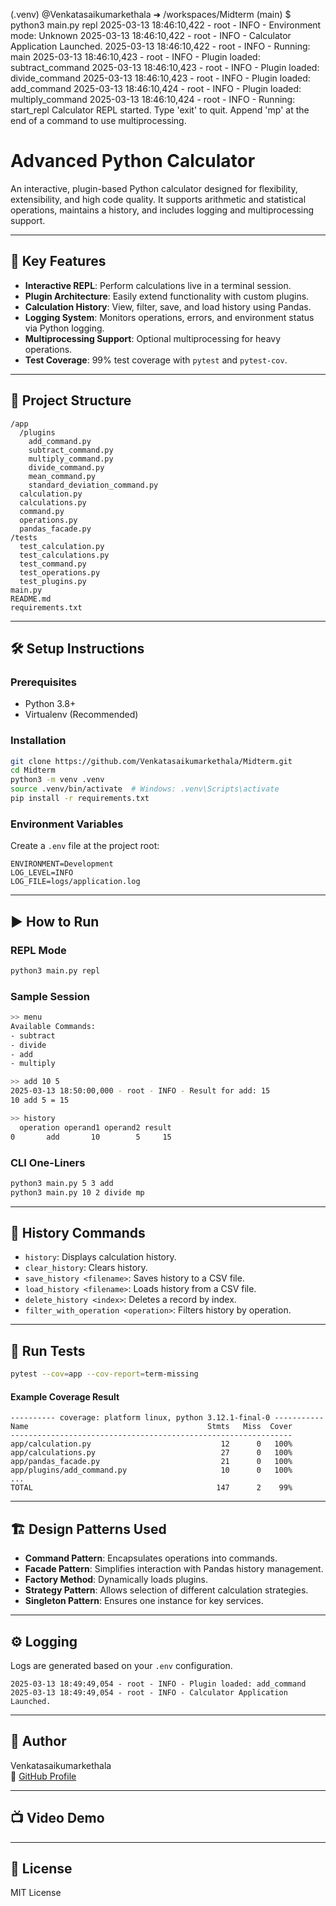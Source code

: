 
(.venv) @Venkatasaikumarkethala ➜ /workspaces/Midterm (main) $ python3 main.py repl
2025-03-13 18:46:10,422 - root - INFO - Environment mode: Unknown
2025-03-13 18:46:10,422 - root - INFO - Calculator Application Launched.
2025-03-13 18:46:10,422 - root - INFO - Running: main
2025-03-13 18:46:10,423 - root - INFO - Plugin loaded: subtract_command
2025-03-13 18:46:10,423 - root - INFO - Plugin loaded: divide_command
2025-03-13 18:46:10,423 - root - INFO - Plugin loaded: add_command
2025-03-13 18:46:10,424 - root - INFO - Plugin loaded: multiply_command
2025-03-13 18:46:10,424 - root - INFO - Running: start_repl
Calculator REPL started. Type 'exit' to quit.
Append 'mp' at the end of a command to use multiprocessing.

# Advanced Python Calculator

An interactive, plugin-based Python calculator designed for flexibility, extensibility, and high code quality. It supports arithmetic and statistical operations, maintains a history, and includes logging and multiprocessing support.

---

## 🚀 Key Features

- **Interactive REPL**: Perform calculations live in a terminal session.
- **Plugin Architecture**: Easily extend functionality with custom plugins.
- **Calculation History**: View, filter, save, and load history using Pandas.
- **Logging System**: Monitors operations, errors, and environment status via Python logging.
- **Multiprocessing Support**: Optional multiprocessing for heavy operations.
- **Test Coverage**: 99% test coverage with `pytest` and `pytest-cov`.

---

## 📂 Project Structure

```
/app
  /plugins
    add_command.py
    subtract_command.py
    multiply_command.py
    divide_command.py
    mean_command.py
    standard_deviation_command.py
  calculation.py
  calculations.py
  command.py
  operations.py
  pandas_facade.py
/tests
  test_calculation.py
  test_calculations.py
  test_command.py
  test_operations.py
  test_plugins.py
main.py
README.md
requirements.txt
```

---

## 🛠️ Setup Instructions

### Prerequisites

- Python 3.8+
- Virtualenv (Recommended)

### Installation

```bash
git clone https://github.com/Venkatasaikumarkethala/Midterm.git
cd Midterm
python3 -m venv .venv
source .venv/bin/activate  # Windows: .venv\Scripts\activate
pip install -r requirements.txt
```

### Environment Variables

Create a `.env` file at the project root:

```
ENVIRONMENT=Development
LOG_LEVEL=INFO
LOG_FILE=logs/application.log
```

---

## ▶️ How to Run

### REPL Mode

```bash
python3 main.py repl
```

### Sample Session

```bash
>> menu
Available Commands:
- subtract
- divide
- add
- multiply

>> add 10 5
2025-03-13 18:50:00,000 - root - INFO - Result for add: 15
10 add 5 = 15

>> history
  operation operand1 operand2 result
0       add       10        5     15
```

### CLI One-Liners

```bash
python3 main.py 5 3 add
python3 main.py 10 2 divide mp
```

---

## 💾 History Commands

- `history`: Displays calculation history.
- `clear_history`: Clears history.
- `save_history <filename>`: Saves history to a CSV file.
- `load_history <filename>`: Loads history from a CSV file.
- `delete_history <index>`: Deletes a record by index.
- `filter_with_operation <operation>`: Filters history by operation.

---

## 🧪 Run Tests

```bash
pytest --cov=app --cov-report=term-missing
```

#### Example Coverage Result

```
---------- coverage: platform linux, python 3.12.1-final-0 -----------
Name                                        Stmts   Miss  Cover
---------------------------------------------------------------
app/calculation.py                             12      0   100%
app/calculations.py                            27      0   100%
app/pandas_facade.py                           21      0   100%
app/plugins/add_command.py                     10      0   100%
...
TOTAL                                         147      2    99%
```

---

## 🏗️ Design Patterns Used

- **Command Pattern**: Encapsulates operations into commands.
- **Facade Pattern**: Simplifies interaction with Pandas history management.
- **Factory Method**: Dynamically loads plugins.
- **Strategy Pattern**: Allows selection of different calculation strategies.
- **Singleton Pattern**: Ensures one instance for key services.

---

## ⚙️ Logging

Logs are generated based on your `.env` configuration.

```
2025-03-13 18:49:49,054 - root - INFO - Plugin loaded: add_command
2025-03-13 18:49:49,054 - root - INFO - Calculator Application Launched.
```

---

## 📝 Author

Venkatasaikumarkethala  
🔗 [GitHub Profile](https://github.com/Venkatasaikumarkethala)

---

## 📺 Video Demo


---

## 📜 License

MIT License


